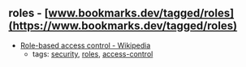 roles - [www.bookmarks.dev/tagged/roles](https://www.bookmarks.dev/tagged/roles)
---
* [Role-based access control - Wikipedia](https://en.wikipedia.org/wiki/Role-based_access_control)
    * tags: [security](../tagged/security.md), [roles](../tagged/roles.md), [access-control](../tagged/access-control.md)
